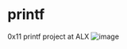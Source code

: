 # printf
0x11 printf project at ALX 
![image](https://user-images.githubusercontent.com/72498313/177983151-4cd6f7c5-56f0-4aea-9331-cae4a15c4318.png)
